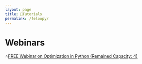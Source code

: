 ```yaml
---
layout: page
title: 🛒Tutorials
permalink: /feloopy/
---
```


# Webinars

⭐[FREE Webinar on Optimization in Python (Remained Capacity: 4)][wb1]

[wb1]: https://forms.gle/ydpvFj64JagdHAyq6
